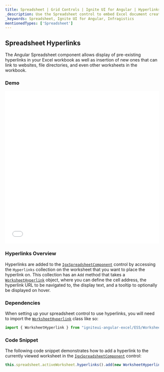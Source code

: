 ```yaml
---
title: Spreadsheet | Grid Controls | Ignite UI for Angular | Hyperlinks | Infragistics |
_description: Use the Spreadsheet control to embed Excel document creation and editing experiences right into your application.
_keywords: Spreadsheet, Ignite UI for Angular, Infragistics
mentionedTypes: ['Spreadsheet']
---
```


## Spreadsheet Hyperlinks

The Angular Spreadsheet component allows display of pre-existing hyperlinks in your Excel workbook as well as insertion of new ones that can link to websites, file directories, and even other worksheets in the workbook.

### Demo

<div class="sample-container loading" style="height: 500px">
    <iframe id="spreadsheet-overview-sample-iframe" src='{environment:demosBaseUrl}/spreadsheet/spreadsheet-hyperlinks' width="100%" height="100%" seamless frameBorder="0" onload="onXPlatSampleIframeContentLoaded(this);"></iframe>
</div>

<div class="divider--half"></div>

### Hyperlinks Overview

Hyperlinks are added to the [`IgxSpreadsheetComponent`](/components/spreadsheet_hyperlinks.html) control by accessing the `Hyperlinks` collection on the worksheet that you want to place the hyperlink on. This collection has an `Add` method that takes a [`WorksheetHyperlink`](/components/spreadsheet_hyperlinks.html) object, where you can define the cell address, the hyperlink URL to be navigated to, the display text, and a tooltip to optionally be displayed on hover.

### Dependencies

When setting up your spreadsheet control to use hyperlinks, you will need to import the [`WorksheetHyperlink`](/components/spreadsheet_hyperlinks.html) class like so:

<!-- Angular -->

```ts
import { WorksheetHyperlink } from "igniteui-angular-excel/ES5/WorksheetHyperlink";
```

### Code Snippet

The following code snippet demonstrates how to add a hyperlink to the currently viewed worksheet in the [`IgxSpreadsheetComponent`](/components/spreadsheet_hyperlinks.html) control:

```ts
this.spreadsheet.activeWorksheet.hyperlinks().add(new WorksheetHyperlink("A1", "http://www.infragistics.com", "Infragistics", "Infragistics Home Page"));
```
